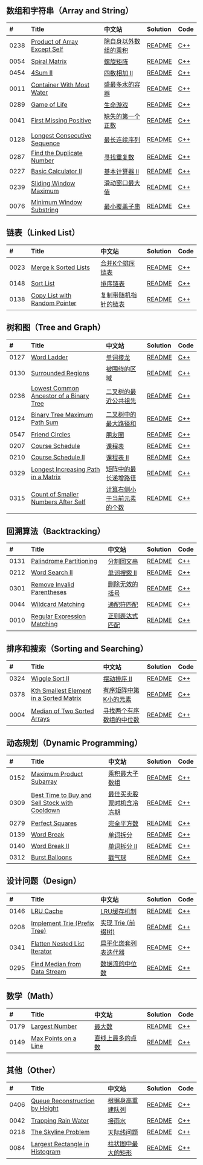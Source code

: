 ## 数组和字符串（Array and String）

|#|Title|中文站|Solution|Code|
|:-|:-|:-|:-|:-|
|0238|[Product of Array Except Self](https://leetcode.com/problems/product-of-array-except-self)|[除自身以外数组的乘积](https://leetcode-cn.com/problems/product-of-array-except-self)|[README](../0238.md)|[C++](https://github.com/downdemo/LeetCode-Solutions-in-Cpp17/blob/master/src/0238.cpp)|
|0054|[Spiral Matrix](https://leetcode.com/problems/spiral-matrix)|[螺旋矩阵](https://leetcode-cn.com/problems/spiral-matrix)|[README](../0054.md)|[C++](https://github.com/downdemo/LeetCode-Solutions-in-Cpp17/blob/master/src/0054.cpp)|
|0454|[4Sum II](https://leetcode.com/problems/4sum-ii)|[四数相加 II](https://leetcode-cn.com/problems/4sum-ii)|[README](../0454.md)|[C++](https://github.com/downdemo/LeetCode-Solutions-in-Cpp17/blob/master/src/0454.cpp)|
|0011|[Container With Most Water](https://leetcode.com/problems/container-with-most-water)|[盛最多水的容器](https://leetcode-cn.com/problems/container-with-most-water)|[README](../0011.md)|[C++](https://github.com/downdemo/LeetCode-Solutions-in-Cpp17/blob/master/src/0011.cpp)|
|0289|[Game of Life](https://leetcode.com/problems/game-of-life)|[生命游戏](https://leetcode-cn.com/problems/game-of-life)|[README](../0289.md)|[C++](https://github.com/downdemo/LeetCode-Solutions-in-Cpp17/blob/master/src/0289.cpp)|
|0041|[First Missing Positive](https://leetcode.com/problems/first-missing-positive)|[缺失的第一个正数](https://leetcode-cn.com/problems/first-missing-positive)|[README](../0041.md)|[C++](https://github.com/downdemo/LeetCode-Solutions-in-Cpp17/blob/master/src/0041.cpp)|
|0128|[Longest Consecutive Sequence](https://leetcode.com/problems/longest-consecutive-sequence)|[最长连续序列](https://leetcode-cn.com/problems/longest-consecutive-sequence)|[README](../0128.md)|[C++](https://github.com/downdemo/LeetCode-Solutions-in-Cpp17/blob/master/src/0128.cpp)|
|0287|[Find the Duplicate Number](https://leetcode.com/problems/find-the-duplicate-number)|[寻找重复数](https://leetcode-cn.com/problems/find-the-duplicate-number)|[README](../0287.md)|[C++](https://github.com/downdemo/LeetCode-Solutions-in-Cpp17/blob/master/src/0287.cpp)|
|0227|[Basic Calculator II](https://leetcode.com/problems/basic-calculator-ii)|[基本计算器 II](https://leetcode-cn.com/problems/basic-calculator-ii)|[README](../0227.md)|[C++](https://github.com/downdemo/LeetCode-Solutions-in-Cpp17/blob/master/src/0227.cpp)|
|0239|[Sliding Window Maximum](https://leetcode.com/problems/sliding-window-maximum)|[滑动窗口最大值](https://leetcode-cn.com/problems/sliding-window-maximum)|[README](../0239.md)|[C++](https://github.com/downdemo/LeetCode-Solutions-in-Cpp17/blob/master/src/0239.cpp)|
|0076|[Minimum Window Substring](https://leetcode.com/problems/minimum-window-substring)|[最小覆盖子串](https://leetcode-cn.com/problems/minimum-window-substring)|[README](../0076.md)|[C++](https://github.com/downdemo/LeetCode-Solutions-in-Cpp17/blob/master/src/0076.cpp)|

## 链表（Linked List）

|#|Title|中文站|Solution|Code|
|:-|:-|:-|:-|:-|
|0023|[Merge k Sorted Lists](https://leetcode.com/problems/merge-k-sorted-lists)|[合并K个排序链表](https://leetcode-cn.com/problems/merge-k-sorted-lists)|[README](../0023.md)|[C++](https://github.com/downdemo/LeetCode-Solutions-in-Cpp17/blob/master/src/0023.cpp)|
|0148|[Sort List](https://leetcode.com/problems/sort-list)|[排序链表](https://leetcode-cn.com/problems/sort-list)|[README](../0148.md)|[C++](https://github.com/downdemo/LeetCode-Solutions-in-Cpp17/blob/master/src/0148.cpp)|
|0138|[Copy List with Random Pointer](https://leetcode.com/problems/copy-list-with-random-pointer)|[复制带随机指针的链表](https://leetcode-cn.com/problems/copy-list-with-random-pointer)|[README](../0138.md)|[C++](https://github.com/downdemo/LeetCode-Solutions-in-Cpp17/blob/master/src/0138.cpp)|

## 树和图（Tree and Graph）

|#|Title|中文站|Solution|Code|
|:-|:-|:-|:-|:-|
|0127|[Word Ladder](https://leetcode.com/problems/word-ladder)|[单词接龙](https://leetcode-cn.com/problems/word-ladder)|[README](../0127.md)|[C++](https://github.com/downdemo/LeetCode-Solutions-in-Cpp17/blob/master/src/0127.cpp)|
|0130|[Surrounded Regions](https://leetcode.com/problems/surrounded-regions)|[被围绕的区域](https://leetcode-cn.com/problems/surrounded-regions)|[README](../0130.md)|[C++](https://github.com/downdemo/LeetCode-Solutions-in-Cpp17/blob/master/src/0130.cpp)|
|0236|[Lowest Common Ancestor of a Binary Tree](https://leetcode.com/problems/lowest-common-ancestor-of-a-binary-tree)|[二叉树的最近公共祖先](https://leetcode-cn.com/problems/lowest-common-ancestor-of-a-binary-tree)|[README](../0236.md)|[C++](https://github.com/downdemo/LeetCode-Solutions-in-Cpp17/blob/master/src/0236.cpp)|
|0124|[Binary Tree Maximum Path Sum](https://leetcode.com/problems/binary-tree-maximum-path-sum)|[二叉树中的最大路径和](https://leetcode-cn.com/problems/binary-tree-maximum-path-sum)|[README](../0124.md)|[C++](https://github.com/downdemo/LeetCode-Solutions-in-Cpp17/blob/master/src/0124.cpp)|
|0547|[Friend Circles](https://leetcode.com/problems/friend-circles)|[朋友圈](https://leetcode-cn.com/problems/friend-circles)|[README](../0547.md)|[C++](https://github.com/downdemo/LeetCode-Solutions-in-Cpp17/blob/master/src/0547.cpp)|
|0207|[Course Schedule](https://leetcode.com/problems/course-schedule)|[课程表](https://leetcode-cn.com/problems/course-schedule)|[README](../0207.md)|[C++](https://github.com/downdemo/LeetCode-Solutions-in-Cpp17/blob/master/src/0207.cpp)|
|0210|[Course Schedule II](https://leetcode.com/problems/course-schedule-ii)|[课程表 II](https://leetcode-cn.com/problems/course-schedule-ii)|[README](../0210.md)|[C++](https://github.com/downdemo/LeetCode-Solutions-in-Cpp17/blob/master/src/0210.cpp)|
|0329|[Longest Increasing Path in a Matrix](https://leetcode.com/problems/longest-increasing-path-in-a-matrix)|[矩阵中的最长递增路径](https://leetcode-cn.com/problems/longest-increasing-path-in-a-matrix)|[README](../0329.md)|[C++](https://github.com/downdemo/LeetCode-Solutions-in-Cpp17/blob/master/src/0329.cpp)|
|0315|[Count of Smaller Numbers After Self](https://leetcode.com/problems/count-of-smaller-numbers-after-self)|[计算右侧小于当前元素的个数](https://leetcode-cn.com/problems/count-of-smaller-numbers-after-self)|[README](../0315.md)|[C++](https://github.com/downdemo/LeetCode-Solutions-in-Cpp17/blob/master/src/0315.cpp)|

## 回溯算法（Backtracking）

|#|Title|中文站|Solution|Code|
|:-|:-|:-|:-|:-|
|0131|[Palindrome Partitioning](https://leetcode.com/problems/palindrome-partitioning)|[分割回文串](https://leetcode-cn.com/problems/palindrome-partitioning)|[README](../0131.md)|[C++](https://github.com/downdemo/LeetCode-Solutions-in-Cpp17/blob/master/src/0131.cpp)|
|0212|[Word Search II](https://leetcode.com/problems/word-search-ii)|[单词搜索 II](https://leetcode-cn.com/problems/word-search-ii)|[README](../0212.md)|[C++](https://github.com/downdemo/LeetCode-Solutions-in-Cpp17/blob/master/src/0212.cpp)|
|0301|[Remove Invalid Parentheses](https://leetcode.com/problems/remove-invalid-parentheses)|[删除无效的括号](https://leetcode-cn.com/problems/remove-invalid-parentheses)|[README](../0301.md)|[C++](https://github.com/downdemo/LeetCode-Solutions-in-Cpp17/blob/master/src/0301.cpp)|
|0044|[Wildcard Matching](https://leetcode.com/problems/wildcard-matching)|[通配符匹配](https://leetcode-cn.com/problems/wildcard-matching)|[README](../0044.md)|[C++](https://github.com/downdemo/LeetCode-Solutions-in-Cpp17/blob/master/src/0044.cpp)|
|0010|[Regular Expression Matching](https://leetcode.com/problems/regular-expression-matching)|[正则表达式匹配](https://leetcode-cn.com/problems/regular-expression-matching)|[README](../0010.md)|[C++](https://github.com/downdemo/LeetCode-Solutions-in-Cpp17/blob/master/src/0010.cpp)|

## 排序和搜索（Sorting and Searching）

|#|Title|中文站|Solution|Code|
|:-|:-|:-|:-|:-|
|0324|[Wiggle Sort II](https://leetcode.com/problems/wiggle-sort-ii)|[摆动排序 II](https://leetcode-cn.com/problems/wiggle-sort-ii)|[README](../0324.md)|[C++](https://github.com/downdemo/LeetCode-Solutions-in-Cpp17/blob/master/src/0324.cpp)|
|0378|[Kth Smallest Element in a Sorted Matrix](https://leetcode.com/problems/kth-smallest-element-in-a-sorted-matrix)|[有序矩阵中第K小的元素](https://leetcode-cn.com/problems/kth-smallest-element-in-a-sorted-matrix)|[README](../0378.md)|[C++](https://github.com/downdemo/LeetCode-Solutions-in-Cpp17/blob/master/src/0378.cpp)|
|0004|[Median of Two Sorted Arrays](https://leetcode.com/problems/median-of-two-sorted-arrays)|[寻找两个有序数组的中位数](https://leetcode-cn.com/problems/median-of-two-sorted-arrays)|[README](../0004.md)|[C++](https://github.com/downdemo/LeetCode-Solutions-in-Cpp17/blob/master/src/0004.cpp)|

## 动态规划（Dynamic Programming）

|#|Title|中文站|Solution|Code|
|:-|:-|:-|:-|:-|
|0152|[Maximum Product Subarray](https://leetcode.com/problems/maximum-product-subarray)|[乘积最大子数组](https://leetcode-cn.com/problems/maximum-product-subarray)|[README](../0152.md)|[C++](https://github.com/downdemo/LeetCode-Solutions-in-Cpp17/blob/master/src/0152.cpp)|
|0309|[Best Time to Buy and Sell Stock with Cooldown](https://leetcode.com/problems/best-time-to-buy-and-sell-stock-with-cooldown)|[最佳买卖股票时机含冷冻期](https://leetcode-cn.com/problems/best-time-to-buy-and-sell-stock-with-cooldown)|[README](../0309.md)|[C++](https://github.com/downdemo/LeetCode-Solutions-in-Cpp17/blob/master/src/0309.cpp)|
|0279|[Perfect Squares](https://leetcode.com/problems/perfect-squares)|[完全平方数](https://leetcode-cn.com/problems/perfect-squares)|[README](../0279.md)|[C++](https://github.com/downdemo/LeetCode-Solutions-in-Cpp17/blob/master/src/0279.cpp)|
|0139|[Word Break](https://leetcode.com/problems/word-break)|[单词拆分](https://leetcode-cn.com/problems/word-break)|[README](../0139.md)|[C++](https://github.com/downdemo/LeetCode-Solutions-in-Cpp17/blob/master/src/0139.cpp)|
|0140|[Word Break II](https://leetcode.com/problems/word-break-ii)|[单词拆分 II](https://leetcode-cn.com/problems/word-break-ii)|[README](../0140.md)|[C++](https://github.com/downdemo/LeetCode-Solutions-in-Cpp17/blob/master/src/0140.cpp)|
|0312|[Burst Balloons](https://leetcode.com/problems/burst-balloons)|[戳气球](https://leetcode-cn.com/problems/burst-balloons)|[README](../0312.md)|[C++](https://github.com/downdemo/LeetCode-Solutions-in-Cpp17/blob/master/src/0312.cpp)|

## 设计问题（Design）

|#|Title|中文站|Solution|Code|
|:-|:-|:-|:-|:-|
|0146|[LRU Cache](https://leetcode.com/problems/lru-cache)|[LRU缓存机制](https://leetcode-cn.com/problems/lru-cache)|[README](../0146.md)|[C++](https://github.com/downdemo/LeetCode-Solutions-in-Cpp17/blob/master/src/0146.cpp)|
|0208|[Implement Trie (Prefix Tree)](https://leetcode.com/problems/implement-trie-prefix-tree)|[实现 Trie (前缀树)](https://leetcode-cn.com/problems/implement-trie-prefix-tree)|[README](../0208.md)|[C++](https://github.com/downdemo/LeetCode-Solutions-in-Cpp17/blob/master/src/0208.cpp)|
|0341|[Flatten Nested List Iterator](https://leetcode.com/problems/flatten-nested-list-iterator)|[扁平化嵌套列表迭代器](https://leetcode-cn.com/problems/flatten-nested-list-iterator)|[README](../0341.md)|[C++](https://github.com/downdemo/LeetCode-Solutions-in-Cpp17/blob/master/src/0341.cpp)|
|0295|[Find Median from Data Stream](https://leetcode.com/problems/find-median-from-data-stream)|[数据流的中位数](https://leetcode-cn.com/problems/find-median-from-data-stream)|[README](../0295.md)|[C++](https://github.com/downdemo/LeetCode-Solutions-in-Cpp17/blob/master/src/0295.cpp)|

## 数学（Math）

|#|Title|中文站|Solution|Code|
|:-|:-|:-|:-|:-|
|0179|[Largest Number](https://leetcode.com/problems/largest-number)|[最大数](https://leetcode-cn.com/problems/largest-number)|[README](../0179.md)|[C++](https://github.com/downdemo/LeetCode-Solutions-in-Cpp17/blob/master/src/0179.cpp)|
|0149|[Max Points on a Line](https://leetcode.com/problems/max-points-on-a-line)|[直线上最多的点数](https://leetcode-cn.com/problems/max-points-on-a-line)|[README](../0149.md)|[C++](https://github.com/downdemo/LeetCode-Solutions-in-Cpp17/blob/master/src/0149.cpp)|

## 其他（Other）

|#|Title|中文站|Solution|Code|
|:-|:-|:-|:-|:-|
|0406|[Queue Reconstruction by Height](https://leetcode.com/problems/queue-reconstruction-by-height)|[根据身高重建队列](https://leetcode-cn.com/problems/queue-reconstruction-by-height)|[README](../0406.md)|[C++](https://github.com/downdemo/LeetCode-Solutions-in-Cpp17/blob/master/src/0406.cpp)|
|0042|[Trapping Rain Water](https://leetcode.com/problems/trapping-rain-water)|[接雨水](https://leetcode-cn.com/problems/trapping-rain-water)|[README](../0042.md)|[C++](https://github.com/downdemo/LeetCode-Solutions-in-Cpp17/blob/master/src/0042.cpp)|
|0218|[The Skyline Problem](https://leetcode.com/problems/the-skyline-problem)|[天际线问题](https://leetcode-cn.com/problems/the-skyline-problem)|[README](../0218.md)|[C++](https://github.com/downdemo/LeetCode-Solutions-in-Cpp17/blob/master/src/0218.cpp)|
|0084|[Largest Rectangle in Histogram](https://leetcode.com/problems/largest-rectangle-in-histogram)|[柱状图中最大的矩形](https://leetcode-cn.com/problems/largest-rectangle-in-histogram)|[README](../0084.md)|[C++](https://github.com/downdemo/LeetCode-Solutions-in-Cpp17/blob/master/src/0084.cpp)|
